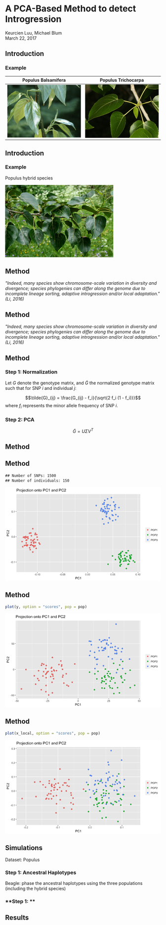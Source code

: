 # A PCA-Based Method to detect Introgression
Keurcien Luu, Michael Blum  
March 22, 2017  



## Introduction

### **Example**

Populus Balsamifera            |  Populus Trichocarpa
:-------------------------:|:-------------------------:
<img src="img/Populus_balsamifera.jpg" style="width: 350px;"/>  |  <img src="img/Populus_trichocarpa.jpg" style="width: 350px;"/>


## Introduction

### **Example**

<div class="centered">
  <p>Populus hybrid species</p>
  <img src="img/Populus_hybrid.jpg" style="width: 350px;"/> 
</div>

## Method

*"Indeed, many species show chromosome-scale variation in diversity and 
divergence; species phylogenies can differ along the
genome due to incomplete lineage sorting, adaptive introgression and/or local 
adaptation." (Li, 2016)*

## Method

*"Indeed, many species show chromosome-scale variation in diversity and 
divergence; species phylogenies can differ along the
genome due to incomplete lineage sorting, adaptive introgression and/or local 
adaptation." (Li, 2016)*

## Method

### **Step 1: Normalization**

Let $G$ denote the genotype matrix, and $\tilde{G}$ the normalized genotype matrix
such that for SNP $i$ and individual $j$:

$$\tilde{G}_{ij} = \frac{G_{ij} - f_i}{\sqrt{2 f_i (1 - f_i)}}$$
where $f_i$ represents the minor allele frequency of SNP $i$.

### **Step 2: PCA**

$$\tilde{G} = U \Sigma V^T$$

## Method




## Method


```
## Number of SNPs: 1500
## Number of individuals: 150
```

![](presentation_files/figure-html/unnamed-chunk-1-1.png)<!-- -->



## Method


```r
plot(y, option = "scores", pop = pop)
```

![](presentation_files/figure-html/unnamed-chunk-2-1.png)<!-- -->

## Method




```r
plot(x_local, option = "scores", pop = pop)
```

![](presentation_files/figure-html/unnamed-chunk-4-1.png)<!-- -->

## Simulations

Dataset: Populus

### **Step 1: Ancestral Haplotypes**

Beagle: phase the ancestral haplotypes using the three populations (including the 
hybrid species)

### **Step 1: **




## Results

